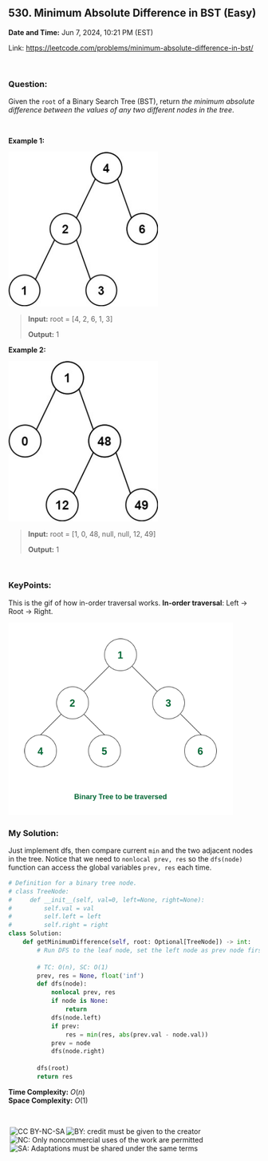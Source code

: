 ## 530. Minimum Absolute Difference in BST (Easy)
**Date and Time:** Jun 7, 2024, 10:21 PM (EST)

Link: https://leetcode.com/problems/minimum-absolute-difference-in-bst/

<br>

### Question:
Given the `root` of a Binary Search Tree (BST), return _the minimum absolute difference between the values of any two different nodes in the tree_.

<br>

**Example 1:**

<img src="../images/530_1.jpg" alt="drawing" width="300"/>

> **Input:** root = [4, 2, 6, 1, 3]
> 
> **Output:** 1

**Example 2:**

<img src="../images/530_2.jpg" alt="drawing" width="300"/>

> **Input:** root = [1, 0, 48, null, null, 12, 49]
> 
> **Output:** 1

<br>

### KeyPoints: 
This is the gif of how in-order traversal works. **In-order traversal**: Left -> Root -> Right.

<img src="../images/530_3.gif" alt="drawing" width="450"/>

<br>

### My Solution:
Just implement dfs, then compare current `min` and the two adjacent nodes in the tree. Notice that we need to `nonlocal prev, res` so the `dfs(node)` function can access the global variables `prev, res` each time.
```python
# Definition for a binary tree node.
# class TreeNode:
#     def __init__(self, val=0, left=None, right=None):
#         self.val = val
#         self.left = left
#         self.right = right
class Solution:
    def getMinimumDifference(self, root: Optional[TreeNode]) -> int:
        # Run DFS to the leaf node, set the left node as prev node first, then compare with its parent (root) to update min, set prev = node, check node.right

        # TC: O(n), SC: O(1)
        prev, res = None, float('inf')
        def dfs(node):
            nonlocal prev, res
            if node is None:
                return
            dfs(node.left)
            if prev:
                res = min(res, abs(prev.val - node.val))
            prev = node
            dfs(node.right)
            
        dfs(root)
        return res
```
**Time Complexity:** $O(n)$ <br>
**Space Complexity:** $O(1)$

<br>

<img style="height:22px!important;margin-left:3px;vertical-align:text-bottom;" src="https://mirrors.creativecommons.org/presskit/icons/cc.svg?ref=chooser-v1" alt="CC BY-NC-SA" title="CC BY-NC-SA"><img style="height:22px!important;margin-left:3px;vertical-align:text-bottom;" src="https://mirrors.creativecommons.org/presskit/icons/by.svg?ref=chooser-v1" alt="BY: credit must be given to the creator" title="BY: credit must be given to the creator"><img style="height:22px!important;margin-left:3px;vertical-align:text-bottom;" src="https://mirrors.creativecommons.org/presskit/icons/nc.svg?ref=chooser-v1" alt="NC: Only noncommercial uses of the work are permitted" title="NC: Only noncommercial uses of the work are permitted"><img style="height:22px!important;margin-left:3px;vertical-align:text-bottom;" src="https://mirrors.creativecommons.org/presskit/icons/sa.svg?ref=chooser-v1" alt="SA: Adaptations must be shared under the same terms" title="SA: Adaptations must be shared under the same terms">